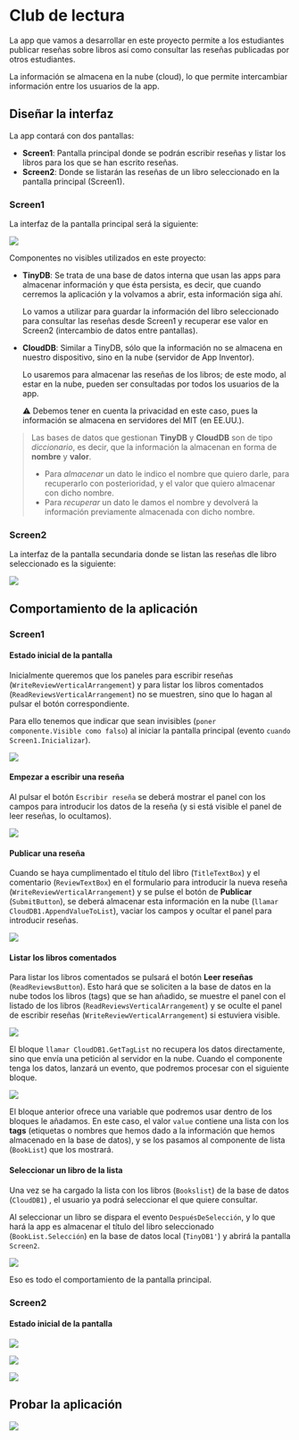 # Club de lectura

La app que vamos a desarrollar en este proyecto permite a los estudiantes publicar reseñas sobre libros así como consultar las reseñas publicadas por otros estudiantes.

La información se almacena en la nube (cloud), lo que permite intercambiar información entre los usuarios de la app.

## Diseñar la interfaz

La app contará con dos pantallas: 

- **Screen1**: Pantalla principal donde se podrán escribir reseñas y listar los libros para los que se han escrito reseñas.
- **Screen2**: Donde se listarán las reseñas de un libro seleccionado en la pantalla principal (Screen1).

### Screen1

La interfaz de la pantalla principal será la siguiente:

![](pantalla-principal.png)

Componentes no visibles utilizados en este proyecto:

- **TinyDB**: Se trata de una base de datos interna que usan las apps para almacenar información y que ésta persista, es decir, que cuando cerremos la aplicación y la volvamos a abrir, esta información siga ahí. 

  Lo vamos a utilizar para guardar la información del libro seleccionado para consultar las reseñas desde Screen1 y recuperar ese valor en Screen2 (intercambio de datos entre pantallas).

- **CloudDB**: Similar a TinyDB, sólo que la información no se almacena en nuestro dispositivo, sino en la nube (servidor de App Inventor).

  Lo usaremos para almacenar las reseñas de los libros; de este modo, al estar en la nube, pueden ser consultadas por todos los usuarios de la app.

  :warning: Debemos tener en cuenta la privacidad en este caso, pues la información se almacena en servidores del MIT (en EE.UU.).

> Las bases de datos que gestionan **TinyDB** y **CloudDB** son de tipo *diccionario*, es decir, que la información la almacenan en forma de **nombre** y **valor**. 
>
> - Para *almacenar* un dato le indico el nombre que quiero darle, para recuperarlo con posterioridad, y el valor que quiero almacenar con dicho nombre. 
> - Para *recuperar* un dato le damos el nombre y devolverá la información previamente almacenada con dicho nombre.

### Screen2 

La interfaz de la pantalla secundaria donde se listan las reseñas dle libro seleccionado es la siguiente:

![](pantalla-secundaria.png)

## Comportamiento de la aplicación

### Screen1

#### Estado inicial de la pantalla

Inicialmente queremos que los paneles para escribir reseñas (`WriteReviewVerticalArrangement`) y para listar los libros comentados (`ReadReviewsVerticalArrangement`) no se muestren, sino que lo hagan al pulsar el botón correspondiente.

Para ello tenemos que indicar que sean invisibles (`poner componente.Visible como falso`) al iniciar la pantalla principal (evento `cuando Screen1.Inicializar`).

![](cuando-screen1-inicializar.png)

#### Empezar a escribir una reseña

Al pulsar el botón `Escribir reseña` se deberá mostrar el panel con los campos para introducir los datos de la reseña (y si está visible el panel de leer reseñas, lo ocultamos).

![](cuando-writereviewbutton-clic.png)

#### Publicar una reseña

Cuando se haya cumplimentado el título del libro (`TitleTextBox`) y el comentario (`ReviewTextBox`) en el formulario para introducir la nueva reseña (`WriteReviewVerticalArrangement`) y se pulse el botón de **Publicar** (`SubmitButton`), se deberá almacenar esta información en la nube (`llamar CloudDB1.AppendValueToList`), vaciar los campos y ocultar el panel para introducir reseñas.

![](cuando-submitbutton-clic.png)

#### Listar los libros comentados

Para listar los libros comentados se pulsará el botón **Leer reseñas** (`ReadReviewsButton`). Esto hará que se soliciten a la base de datos en la nube todos los libros (tags) que se han añadido, se muestre el panel con el listado de los libros (`ReadReviewsVerticalArrangement`) y se oculte el panel de escribir reseñas (`WriteReviewVerticalArrangement`) si estuviera visible.

![](cuando-readreviewsbutton-clic.png)

El bloque `llamar CloudDB1.GetTagList` no recupera los datos directamente, sino que envía una petición al servidor en la nube. Cuando el componente tenga los datos, lanzará un evento, que podremos procesar con el siguiente bloque.

![](cuando-clouddb1-taglist.png)

El bloque anterior ofrece una variable que podremos usar dentro de los bloques le añadamos. En este caso, el valor `value` contiene una lista con los **tags** (etiquetas o nombres que hemos dado a la información que hemos almacenado en la base de datos), y se los pasamos al componente de lista (`BookList`) que los mostrará.

#### Seleccionar un libro de la lista

Una vez se ha cargado la lista con los libros (`Bookslist`) de la base de datos (`CloudDB1`) , el usuario ya podrá seleccionar el que quiere consultar.

Al seleccionar un libro se dispara el evento `DespuésDeSelección`, y lo que hará la app es almacenar el título del libro seleccionado (`BookList.Selección`) en la base de datos local (`TinyDB1'`) y abrirá la pantalla `Screen2`.

![](cuando-bookslist-despuesdeseleccion.png)

Eso es todo el comportamiento de la pantalla principal.

### Screen2

#### Estado inicial de la pantalla

![](cuando-screen2-inicializar.png)

![](cuando-cloudb1-obtenervalor.png)

![](cuando-backbutton-clic.png)

## Probar la aplicación

![](probar-aplicacion.png)